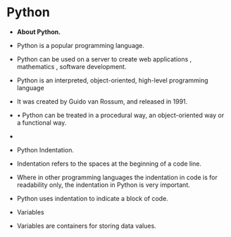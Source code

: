 # Python

- **About Python.**
- Python is a popular programming language.
- Python can be used on a server to create web applications , mathematics , software development.
- Python is an interpreted, object-oriented, high-level programming language
- It was created by Guido van Rossum, and released in 1991.
- • Python can be treated in a procedural way, an object-oriented way or a functional way.
- 

  
-  Python Indentation.
- Indentation refers to the spaces at the beginning of a code line.
- Where in other programming languages the indentation in code is for readability only, the indentation in Python is very important.
- Python uses indentation to indicate a block of code.

- Variables
- Variables are containers for storing data values.
